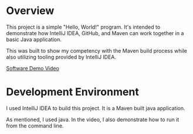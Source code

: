 # Overview

This project is a simple "Hello, World!" program. It's intended to demonstrate how IntelliJ IDEA, GitHub, and Maven can work together in a basic Java application.

This was built to show my competency with the Maven build process while also utilizing tooling provided by IntelliJ IDEA.

[Software Demo Video](https://youtu.be/AeWxiSPkl_w)

# Development Environment

I used IntelliJ IDEA to build this project. It is a Maven built java application.

As mentioned, I used java. In the video, I also demonstrate how to run it from the command line. 